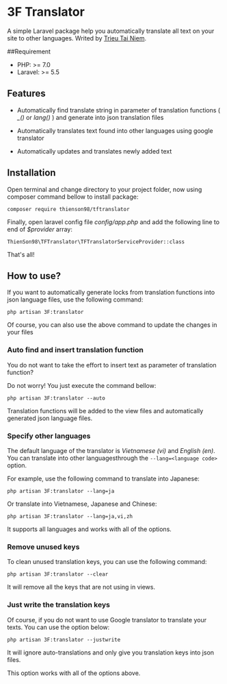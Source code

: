 # 3F Translator
A simple Laravel package help you automatically translate all text on your site to other languages. Writed by [Trieu Tai Niem](http://facebook.com/trieuniem.it).

##Requirement
* PHP: >= 7.0
* Laravel: >= 5.5

## Features
* Automatically find translate string in parameter of translation functions ( *_()* or *lang()* ) and generate into json translation files

* Automatically translates text found into other languages ​​using google translator

* Automatically updates and translates newly added text


## Installation
Open terminal and change directory to your project folder, now using composer command bellow to install package:

```
composer require thienson98/tftranslator
```

Finally, open laravel config file *config/app.php* and add the following line to end of *$provider* array:

```
ThienSon98\TFTranslator\TFTranslatorServiceProvider::class
```

That's all!

## How to use?

If you want to automatically generate locks from translation functions into json language files, use the following command:

```
php artisan 3F:translator
```

Of course, you can also use the above command to update the changes in your files

### Auto find and insert translation function
You do not want to take the effort to insert text as parameter of translation function?

Do not worry! You just execute the command bellow:

```
php artisan 3F:translator --auto
```

Translation functions will be added to the view files and automatically generated json language files.


### Specify other languages

The default language of the translator is *Vietnamese (vi)* and *English (en)*. You can translate into other languages ​​through the ```--lang=<language code>``` option.

For example, use the following command to translate into Japanese:

```
php artisan 3F:translator --lang=ja
```

Or translate into Vietnamese, Japanese and Chinese:

```
php artisan 3F:translator --lang=ja,vi,zh
```

It supports all languages and works with all of the options.

### Remove unused keys

To clean unused translation keys, you can use the following command:

```
php artisan 3F:translator --clear
```

It will remove all the keys that are not using in views.

### Just write the translation keys
Of course, if you do not want to use Google translator to translate your texts. You can use the option below:

```
php artisan 3F:translator --justwrite
```

It will ignore auto-translations and only give you translation keys into json files.

This option works with all of the options above.
